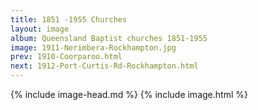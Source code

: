 ```yaml
---
title: 1851 -1955 Churches
layout: image
album: Queensland Baptist churches 1851-1955
image: 1911-Nerimbera-Rockhampton.jpg
prev: 1910-Coorparoo.html
next: 1912-Port-Curtis-Rd-Rockhampton.html
---
```

 {% include image-head.md %}
{% include image.html %}